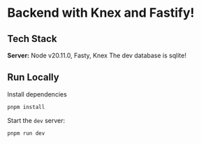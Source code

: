 # Backend with Knex and Fastify! 

## Tech Stack  
**Server:** Node v20.11.0, Fasty, Knex
The dev database is sqlite!

## Run Locally  

Install dependencies

~~~bash  
pnpm install
~~~

Start the `dev` server:

~~~bash  
pnpm run dev
~~~
